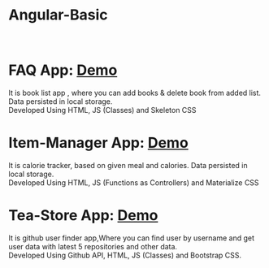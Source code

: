 # Angular-Basic
<br>

# FAQ App:  <a href="http://hardcore-galileo-111d8c.netlify.com" target="_blank">Demo</a>
It is book list app , where you can add books & delete book from added list. Data persisted in local storage.<br>
Developed Using HTML, JS (Classes) and Skeleton CSS
<br>

# Item-Manager App:  <a href="http://brave-hopper-121065.netlify.com" target="_blank">Demo</a>
It is calorie tracker, based on given meal and calories. Data persisted in local storage.<br>
Developed Using HTML, JS (Functions as Controllers) and Materialize CSS
<br>

# Tea-Store App:  <a href="http://upbeat-bartik-668e08.netlify.com" target="_blank">Demo</a>
It is github user finder app,Where you can find user by username and get user data with latest 5 repositories and other data.<br>
Developed Using Github API, HTML, JS (Classes) and Bootstrap CSS.


